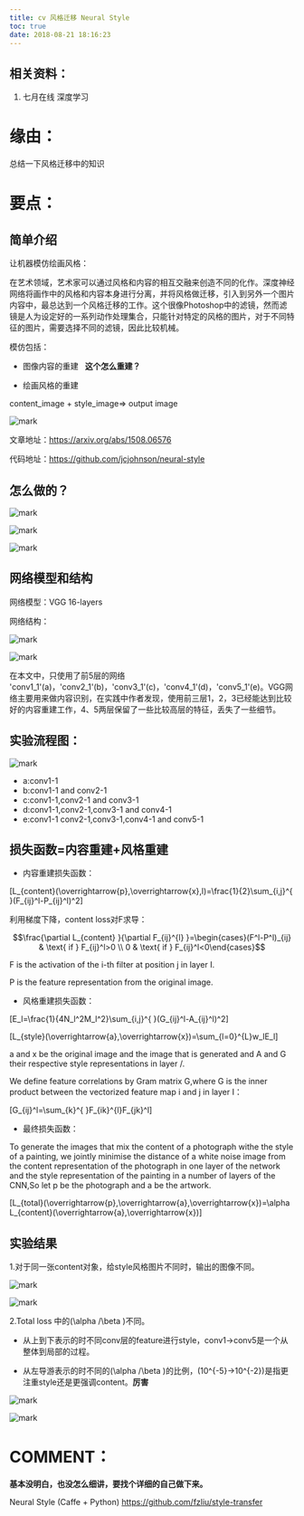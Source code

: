 ```yaml
---
title: cv 风格迁移 Neural Style
toc: true
date: 2018-08-21 18:16:23
---
```


## 相关资料：

1. 七月在线 深度学习




# 缘由：


总结一下风格迁移中的知识


# 要点：




## 简单介绍


让机器模仿绘画风格：

在艺术领域，艺术家可以通过风格和内容的相互交融来创造不同的化作。深度神经网络将画作中的风格和内容本身进行分离，并将风格做迁移，引入到另外一个图片内容中，最总达到一个风格迁移的工作。这个很像Photoshop中的滤镜，然而滤镜是人为设定好的一系列动作处理集合，只能针对特定的风格的图片，对于不同特征的图片，需要选择不同的滤镜，因此比较机械。

模仿包括：




  * 图像内容的重建   **这个怎么重建？**


  * 绘画风格的重建


content_image + style_image=> output image


![mark](http://images.iterate.site/blog/image/180727/GHg4ILl86F.png?imageslim)

文章地址：https://arxiv.org/abs/1508.06576

代码地址：https://github.com/jcjohnson/neural-style


## 怎么做的？




![mark](http://images.iterate.site/blog/image/180727/3I0E5Eak1f.png?imageslim)



![mark](http://images.iterate.site/blog/image/180727/aAjG9Gl1cF.png?imageslim)



![mark](http://images.iterate.site/blog/image/180727/eCg5BGEBga.png?imageslim)




## 网络模型和结构


网络模型：VGG 16-layers

网络结构：

![mark](http://images.iterate.site/blog/image/180727/Jj6jgJb6bI.png?imageslim)

![mark](http://images.iterate.site/blog/image/180727/1iJ0al7meJ.png?imageslim)


在本文中，只使用了前5层的网络 'conv1_1'(a)，'conv2_1'(b)，'conv3_1'(c)，'conv4_1'(d)，'conv5_1'(e)。VGG网络主要用来做内容识别，在实践中作者发现，使用前三层1，2，3已经能达到比较好的内容重建工作，4、5两层保留了一些比较高层的特征，丢失了一些细节。




## 实验流程图：




![mark](http://images.iterate.site/blog/image/180727/90c4G755aF.png?imageslim)



* a:conv1-1
* b:conv1-1 and conv2-1
* c:conv1-1,conv2-1 and conv3-1
* d:conv1-1,conv2-1,conv3-1 and conv4-1
* e:conv1-1 conv2-1,conv3-1,conv4-1 and conv5-1




## 损失函数=内容重建+风格重建


* 内容重建损失函数：


\[L_{content}(\overrightarrow{p},\overrightarrow{x},l)=\frac{1}{2}\sum_{i,j}^{ }(F_{ij}^l-P_{ij}^l)^2\]


利用梯度下降，content loss对F求导：


$$\frac{\partial L_{content} }{\partial F_{ij}^{l} }=\begin{cases}(F^l-P^l)_{ij} & \text{ if } F_{ij}^l>0 \\ 0 & \text{ if } F_{ij}^l<0\end{cases}$$

F is the activation of the i-th filter at position j in layer I.

P is the feature representation from the original image.




* 风格重建损失函数：


\[E_l=\frac{1}{4N_l^2M_l^2}\sum_{i,j}^{ }(G_{ij}^l-A_{ij}^l)^2\]

\[L_{style}(\overrightarrow{a},\overrightarrow{x})=\sum_{l=0}^{L}w_lE_l\]

a and x be the original image and the image that is generated and A and G their respective style representations in layer /.

We define feature correlations by Gram matrix G,where G is the inner product between the vectorized feature map i and j in layer I：

\[G_{ij}^l=\sum_{k}^{ }F_{ik}^{l}F_{jk}^l\]


  * 最终损失函数：


To generate the images that mix the content of a photograph withe the style of a painting, we jointly minimise the distance of a white noise image from the content representation of the photograph in one layer of the network and the style representation of the painting in a number of layers of the CNN,So let p be the photograph and a be the artwork.

\[L_{total}(\overrightarrow{p},\overrightarrow{a},\overrightarrow{x})=\alpha L_{content}(\overrightarrow{a},\overrightarrow{x})\]


## 实验结果


1.对于同一张content对象，给style风格图片不同时，输出的图像不同。


![mark](http://images.iterate.site/blog/image/180727/IhbD3lGifb.png?imageslim)

![mark](http://images.iterate.site/blog/image/180727/CaGgE9ab35.png?imageslim)

2.Total loss 中的\(\alpha /\beta \)不同。

* 从上到下表示的时不同conv层的feature进行style，conv1->conv5是一个从整体到局部的过程。

* 从左导游表示的时不同的\(\alpha /\beta \)的比例，\(10^{-5}->10^{-2}\)是指更注重style还是更强调content。**厉害**

![mark](http://images.iterate.site/blog/image/180727/mkDiab7gba.png?imageslim)

![mark](http://images.iterate.site/blog/image/180727/fL40DD470K.png?imageslim)






# COMMENT：




**基本没明白，也没怎么细讲，要找个详细的自己做下来。**

Neural Style
(Caffe + Python) https://github.com/fzliu/style-transfer
